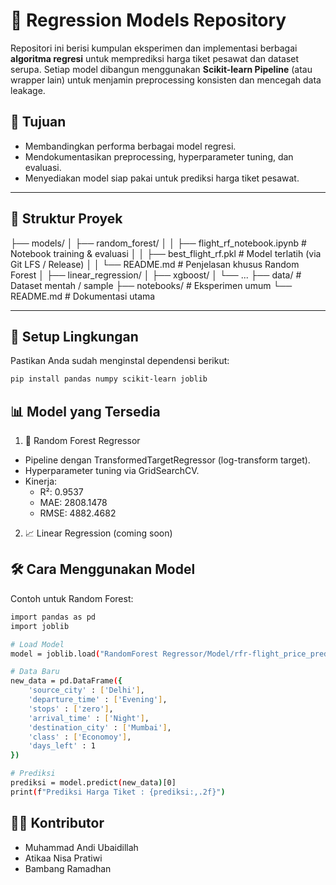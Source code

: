 # 🧠 Regression Models Repository

Repositori ini berisi kumpulan eksperimen dan implementasi berbagai **algoritma regresi** untuk memprediksi harga tiket pesawat dan dataset serupa. Setiap model dibangun menggunakan **Scikit-learn Pipeline** (atau wrapper lain) untuk menjamin preprocessing konsisten dan mencegah data leakage.  

## 🚀 Tujuan
- Membandingkan performa berbagai model regresi.
- Mendokumentasikan preprocessing, hyperparameter tuning, dan evaluasi.
- Menyediakan model siap pakai untuk prediksi harga tiket pesawat.

---

## 📂 Struktur Proyek
├── models/
│ ├── random_forest/
│ │ ├── flight_rf_notebook.ipynb # Notebook training & evaluasi
│ │ ├── best_flight_rf.pkl # Model terlatih (via Git LFS / Release)
│ │ └── README.md # Penjelasan khusus Random Forest
│ ├── linear_regression/
│ ├── xgboost/
│ └── ...
├── data/ # Dataset mentah / sample
├── notebooks/ # Eksperimen umum
└── README.md # Dokumentasi utama

---

## 🔧 Setup Lingkungan
Pastikan Anda sudah menginstal dependensi berikut:

```bash
pip install pandas numpy scikit-learn joblib
```

## 📊 Model yang Tersedia
1. 🌲 Random Forest Regressor
  - Pipeline dengan TransformedTargetRegressor (log-transform target).
  - Hyperparameter tuning via GridSearchCV.
  - Kinerja:
    - R²: 0.9537
    - MAE: 2808.1478
    - RMSE: 4882.4682

2. 📈 Linear Regression (coming soon)

## 🛠️ Cara Menggunakan Model
Contoh untuk Random Forest:
```bash
import pandas as pd
import joblib

# Load Model 
model = joblib.load("RandomForest Regressor/Model/rfr-flight_price_prediction.pkl")

# Data Baru
new_data = pd.DataFrame({
    'source_city' : ['Delhi'],
    'departure_time' : ['Evening'],
    'stops' : ['zero'],
    'arrival_time' : ['Night'],
    'destination_city' : ['Mumbai'],
    'class' : ['Economoy'],
    'days_left' : 1 
})

# Prediksi
prediksi = model.predict(new_data)[0]
print(f"Prediksi Harga Tiket : {prediksi:,.2f}")
```

## 🧑‍💻 Kontributor
- Muhammad Andi Ubaidillah
- Atikaa Nisa Pratiwi
- Bambang Ramadhan